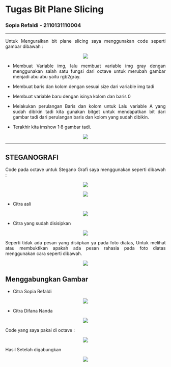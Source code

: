 # Tugas Bit Plane Slicing

### Sopia Refaldi - 2110131110004

<hr>
<p align="justify">Untuk Menguraikan bit plane slicing saya menggunakan code seperti gambar dibawah :</p>

<p align="center"><img src="foto5/2.jpeg"></p>

- <p align="justify">Membuat Variable img, lalu membuat variable img gray dengan menggunakan salah satu fungsi dari octave untuk merubah gambar menjadi abu abu yaitu rgb2gray.</p>

- <p align="justify">Membuat baris dan kolom dengan sesuai size dari variable img tadi</p>

- <p align="justify">Membuat variable baru dengan isinya kolom dan baris 0 </p>

- <p align="justify">Melakukan perulangan Baris dan kolom untuk Lalu variable A yang sudah dibikin tadi kita gunakan bitget untuk mendapatkan bit dari gambar tadi dari perulangan baris dan kolom yang sudah dibikin.</p>

- <p align="justify">Terakhir kita imshow 1:8 gambar tadi.</p>

<p align="center"><img src="foto5/1.jpeg"></p>

<hr>

## STEGANOGRAFI

<p align="justify">Code pada octave untuk Stegano Grafi saya menggunakan seperti dibawah :</p>
<p align="center"><img src="foto5/3.jpeg"></p>
<p align="center"><img src="foto5/4.jpeg"></p>

- Citra asli
<p align="center"><img src="foto5/faldi.jpeg"></p>

- Citra yang sudah disisipkan
<p align="center"><img src="foto5/Stego.png"></p>

<p align="justify">Seperti tidak ada pesan yang disiipkan ya pada foto diatas, Untuk melihat atau membuktikan apakah ada pesan rahasia pada foto diatas menggunakan cara seperti dibawah.</p>

<p align="center"><img src="foto5/5">

## Menggabungkan Gambar

- Citra Sopia Refaldi
<p align="center"><img src="foto5/faldi.jpeg"></p>

- Citra Difana Nanda
<p align="center"><img src="foto5/nanda.jpg"></p>
<p align="justify">Code yang saya pakai di octave :</p>
<p align="center"><img src="foto5/6.jpeg"></p>
<p align="justify">Hasil Setelah digabungkan</p>
<p align="center"><img src="foto5/5.jpeg"></p>
